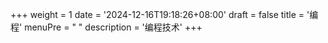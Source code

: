 +++
weight = 1
date = '2024-12-16T19:18:26+08:00'
draft = false
title = '编程'
menuPre = "<i class='fa-solid fa-computer'></i> "
description = '编程技术'
+++
